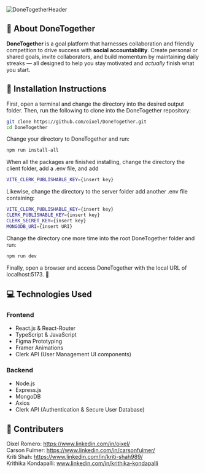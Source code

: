 ![DoneTogetherHeader](https://github.com/user-attachments/assets/45147ba8-5d9b-44be-bb1e-81db7896b90a)

## 👋 About DoneTogether
**DoneTogether** is a goal platform that harnesses collaboration and friendly competition to drive success with **social accountability**.
Create personal or shared goals, invite collaborators, and build momentum by maintaining daily streaks — all designed to help you stay motivated and *actually* finish what you start.

## 🚀 Installation Instructions
First, open a terminal and change the directory into the desired output folder. Then, run the following to clone into the DoneTogether repository:
```bash
git clone https://github.com/oixel/DoneTogether.git
cd DoneTogether
```
Change your directory to DoneTogether and run:
```bash
npm run install-all
```
When all the packages are finished installing, change the directory the client folder, add a .env file, and add 
```bash
VITE_CLERK_PUBLISHABLE_KEY={insert key}
```
Likewise, change the directory to the server folder add another .env file containing:
```bash
VITE_CLERK_PUBLISHABLE_KEY={insert key}
CLERK_PUBLISHABLE_KEY={insert key}
CLERK_SECRET_KEY={insert key}
MONGODB_URI={insert URI}
```
Change the directory one more time into the root DoneTogether folder and run:
```bash
npm run dev
```
Finally, open a browser and access DoneTogether with the local URL of localhost:5173. 🎉
## 💻 Technologies Used
### Frontend
- React.js & React-Router
- TypeScript & JavaScript
- Figma Prototyping
- Framer Animations
- Clerk API (User Management UI components)

### Backend
- Node.js
- Express.js
- MongoDB
- Axios
- Clerk API (Authentication & Secure User Database)

## 📑 Contributers
Oixel Romero: https://www.linkedin.com/in/oixel/ \
Carson Fulmer: https://www.linkedin.com/in/carsonfulmer/ \
Kriti Shah: https://www.linkedin.com/in/kriti-shah989/ \
Krithika Kondapalli: www.linkedin.com/in/krithika-kondapalli
